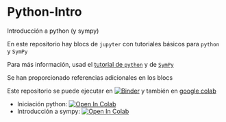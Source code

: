 # Python-Intro
Introducción a python (y sympy)

En este repositorio hay blocs de `jupyter` con tutoriales básicos para `python` y `SymPy`

Para más información, usad el [tutorial de `python`](https://docs.python.org/3/tutorial/) y de [`SymPy`](http://docs.sympy.org/latest/tutorial/index.html) 

Se han proporcionado referencias adicionales en los blocs

Este repositorio se puede ejecutar en [![Binder](https://mybinder.org/badge_logo.svg)](https://mybinder.org/v2/gh/pedritomelenas/Python-Intro/master) y también en [google colab]()

- Iniciación python: [![Open In Colab](https://colab.research.google.com/assets/colab-badge.svg)](https://github.com/pedritomelenas/Python-Intro/blob/master/iniciacion-python.ipynb)
- Introducción a sympy: [![Open In Colab](https://colab.research.google.com/assets/colab-badge.svg)](https://github.com/pedritomelenas/Python-Intro/blob/master/introduccion-sympy.ipynb)

